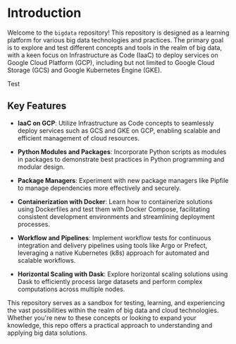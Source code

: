 # Introduction

Welcome to the `bigdata` repository! This repository is designed as a learning platform for various big data technologies and practices. The primary goal is to explore and test different concepts and tools in the realm of big data, with a keen focus on Infrastructure as Code (IaaC) to deploy services on Google Cloud Platform (GCP), including but not limited to Google Cloud Storage (GCS) and Google Kubernetes Engine (GKE).

Test

## Key Features

- **IaaC on GCP**: Utilize Infrastructure as Code concepts to seamlessly deploy services such as GCS and GKE on GCP, enabling scalable and efficient management of cloud resources.

- **Python Modules and Packages**: Incorporate Python scripts as modules in packages to demonstrate best practices in Python programming and modular design.

- **Package Managers**: Experiment with new package managers like Pipfile to manage dependencies more effectively and securely.

- **Containerization with Docker**: Learn how to containerize solutions using Dockerfiles and test them with Docker Compose, facilitating consistent development environments and streamlining deployment processes.

- **Workflow and Pipelines**: Implement workflow tests for continuous integration and delivery pipelines using tools like Argo or Prefect, leveraging a native Kubernetes (k8s) approach for automated and scalable workflows.

- **Horizontal Scaling with Dask**: Explore horizontal scaling solutions using Dask to efficiently process large datasets and perform complex computations across multiple nodes.

This repository serves as a sandbox for testing, learning, and experiencing the vast possibilities within the realm of big data and cloud technologies. Whether you're new to these concepts or looking to expand your knowledge, this repo offers a practical approach to understanding and applying big data solutions.